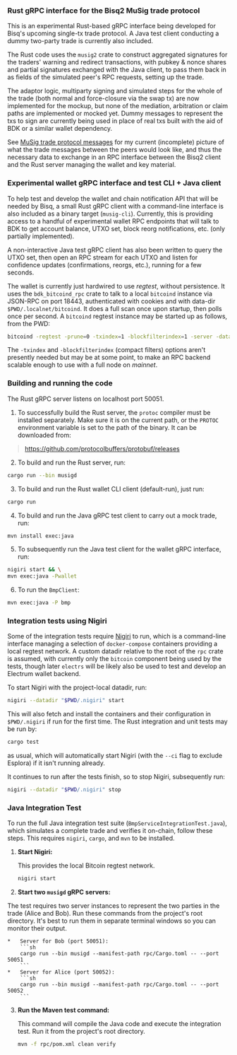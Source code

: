 ### Rust gRPC interface for the Bisq2 MuSig trade protocol

This is an experimental Rust-based gRPC interface being developed for Bisq's upcoming single-tx trade protocol. A Java
test client conducting a dummy two-party trade is currently also included.

The Rust code uses the `musig2` crate to construct aggregated signatures for the traders' warning and redirect
transactions, with pubkey & nonce shares and partial signatures exchanged with the Java client, to pass them back in as
fields of the simulated peer's RPC requests, setting up the trade.

The adaptor logic, multiparty signing and simulated steps for the whole of the trade (both normal and force-closure via
the swap tx) are now implemented for the mockup, but none of the mediation, arbitration or claim paths are implemented
or mocked yet. Dummy messages to represent the txs to sign are currently being used in place of real txs built with the
aid of BDK or a similar wallet dependency.

See [MuSig trade protocol messages](musig-trade-protocol-messages.txt) for my current (incomplete) picture of what the
trade messages between the peers would look like, and thus the necessary data to exchange in an RPC interface between
the Bisq2 client and the Rust server managing the wallet and key material.

### Experimental wallet gRPC interface and test CLI + Java client

To help test and develop the wallet and chain notification API that will be needed by Bisq, a small Rust gRPC client
with a command-line interface is also included as a binary target (`musig-cli`). Currently, this is providing access to
a handful of experimental wallet RPC endpoints that will talk to BDK to get account balance, UTXO set, block reorg
notifications, etc. (only partially implemented).

A non-interactive Java test gRPC client has also been written to query the UTXO set, then open an RPC stream for each
UTXO and listen for confidence updates (confirmations, reorgs, etc.), running for a few seconds.

The wallet is currently just hardwired to use _regtest_, without persistence. It uses the `bdk_bitcoind_rpc`
crate to talk to a local `bitcoind` instance via JSON-RPC on port 18443, authenticated with cookies and with
data-dir `$PWD/.localnet/bitcoind`. It does a full scan once upon startup, then polls once per second. A `bitcoind`
regtest instance may be started up as follows, from the PWD:

```sh
bitcoind -regtest -prune=0 -txindex=1 -blockfilterindex=1 -server -datadir=.localnet/bitcoind
```

The `-txindex` and `-blockfilterindex` (compact filters) options aren't presently needed but may be at some point, to
make an RPC backend scalable enough to use with a full node on _mainnet_.

### Building and running the code

The Rust gRPC server listens on localhost port 50051.

1. To successfully build the Rust server, the `protoc` compiler must be installed separately. Make sure it is on the
   current path, or the `PROTOC` environment variable is set to the path of the binary. It can be downloaded from:

> https://github.com/protocolbuffers/protobuf/releases

2. To build and run the Rust server, run:

```sh
cargo run --bin musigd
```

3. To build and run the Rust wallet CLI client (default-run), just run:

```sh
cargo run
```

4. To build and run the Java gRPC test client to carry out a mock trade, run:

```sh
mvn install exec:java
```

5. To subsequently run the Java test client for the wallet gRPC interface, run:

```sh
nigiri start && \
mvn exec:java -Pwallet
```


6. To run the `BmpClient`:
```bash
mvn exec:java -P bmp
```

### Integration tests using Nigiri

Some of the integration tests require [Nigiri](https://github.com/vulpemventures/nigiri) to run, which is a command-line
interface managing a selection of `docker-compose` containers providing a local regtest network. A custom datadir
relative to the root of the `rpc` crate is assumed, with currently only the `bitcoin` component being used by the tests,
though later `electrs` will be likely also be used to test and develop an Electrum wallet backend.

To start Nigiri with the project-local datadir, run:

```sh
nigiri --datadir "$PWD/.nigiri" start
```

This will also fetch and install the containers and their configuration in `$PWD/.nigiri` if run for the first time. The
Rust integration and unit tests may be run by:

```sh
cargo test
```

as usual, which will automatically start Nigiri (with the `--ci` flag to exclude Esplora) if it isn't running already.

It continues to run after the tests finish, so to stop Nigiri, subsequently run:

```sh
nigiri --datadir "$PWD/.nigiri" stop
```

### Java Integration Test

To run the full Java integration test suite (`BmpServiceIntegrationTest.java`), which simulates a complete trade and verifies it on-chain, follow these steps. This requires `nigiri`, `cargo`, and `mvn` to be installed.

1.  **Start Nigiri:**

    This provides the local Bitcoin regtest network.

    ```sh
    nigiri start
    ```

2.  **Start two `musigd` gRPC servers:**

The test requires two server instances to represent the two parties in the trade (Alice and Bob). Run these commands from the project's root directory.
It's best to run them in separate terminal windows so you can monitor their output.

    *   Server for Bob (port 50051):
        ```sh
        cargo run --bin musigd --manifest-path rpc/Cargo.toml -- --port 50051
        ```
    *   Server for Alice (port 50052):
        ```sh
        cargo run --bin musigd --manifest-path rpc/Cargo.toml -- --port 50052
        ```

3.  **Run the Maven test command:**

    This command will compile the Java code and execute the integration test. Run it from the project's root directory.

    ```sh
    mvn -f rpc/pom.xml clean verify
    ```
